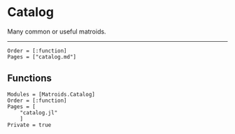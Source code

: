 # Catalog

Many common or useful matroids.

---

```@index
Order = [:function]
Pages = ["catalog.md"]
```

## Functions

```@autodocs
Modules = [Matroids.Catalog]
Order = [:function]
Pages = [
    "catalog.jl"
    ]
Private = true
```